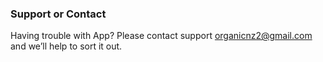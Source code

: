 ### Support or Contact

Having trouble with App? Please contact support organicnz2@gmail.com and we’ll help to sort it out.

